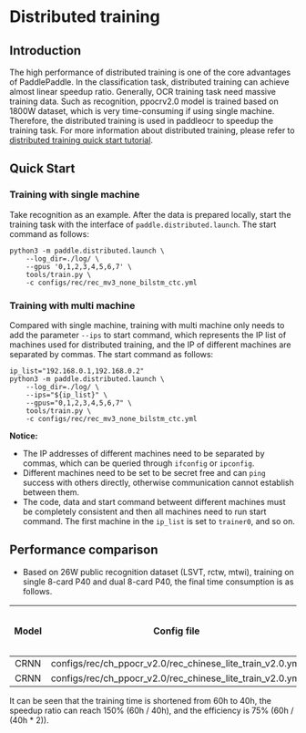 # Distributed training

## Introduction

The high performance of distributed training is one of the core advantages of PaddlePaddle. In the classification task, distributed training can achieve almost linear speedup ratio. Generally, OCR training task need massive training data. Such as recognition, ppocrv2.0 model is trained based on 1800W dataset, which is very time-consuming if using single machine. Therefore, the distributed training is used in paddleocr to speedup the training task. For more information about distributed training, please refer to [distributed training quick start tutorial](https://fleet-x.readthedocs.io/en/latest/paddle_fleet_rst/parameter_server/ps_quick_start.html).

## Quick Start

### Training with single machine

Take recognition as an example. After the data is prepared locally, start the training task with the interface of `paddle.distributed.launch`. The start command as follows:

```shell
python3 -m paddle.distributed.launch \
    --log_dir=./log/ \
    --gpus '0,1,2,3,4,5,6,7' \
    tools/train.py \
    -c configs/rec/rec_mv3_none_bilstm_ctc.yml
```

### Training with multi machine

Compared with single machine, training with multi machine only needs to add the parameter `--ips` to start command, which represents the IP list of machines used for distributed training, and the IP of different machines are separated by commas. The start command as follows:

```shell
ip_list="192.168.0.1,192.168.0.2"
python3 -m paddle.distributed.launch \
    --log_dir=./log/ \
    --ips="${ip_list}" \
    --gpus="0,1,2,3,4,5,6,7" \
    tools/train.py \
    -c configs/rec/rec_mv3_none_bilstm_ctc.yml
```

**Notice:**
* The IP addresses of different machines need to be separated by commas, which can be queried through `ifconfig` or `ipconfig`.
* Different machines need to be set to be secret free and can `ping` success with others directly, otherwise communication cannot establish between them.
* The code, data and start command betweent different machines must be completely consistent and then all machines need to run start command. The first machine in the `ip_list` is set to `trainer0`, and so on.


## Performance comparison

* Based on 26W public recognition dataset (LSVT, rctw, mtwi), training on single 8-card P40 and dual 8-card P40, the final time consumption is as follows.

|   Model   |   Config file  |  Number of machines |   Number of GPUs per machine   |   Training time      | Recognition acc  | Speedup ratio |
| :-------: | :------------: |  :----------------: | :----------------------------: | :------------------: | :--------------: | :-----------: |
|   CRNN    |   configs/rec/ch_ppocr_v2.0/rec_chinese_lite_train_v2.0.yml   |   1          |  8  |  60h  |  66.7% | - |
|   CRNN    |   configs/rec/ch_ppocr_v2.0/rec_chinese_lite_train_v2.0.yml   |   2          |  8  |  40h  |  67.0% | 150% |

It can be seen that the training time is shortened from 60h to 40h, the speedup ratio can reach 150% (60h / 40h), and the efficiency is 75% (60h / (40h * 2)).
